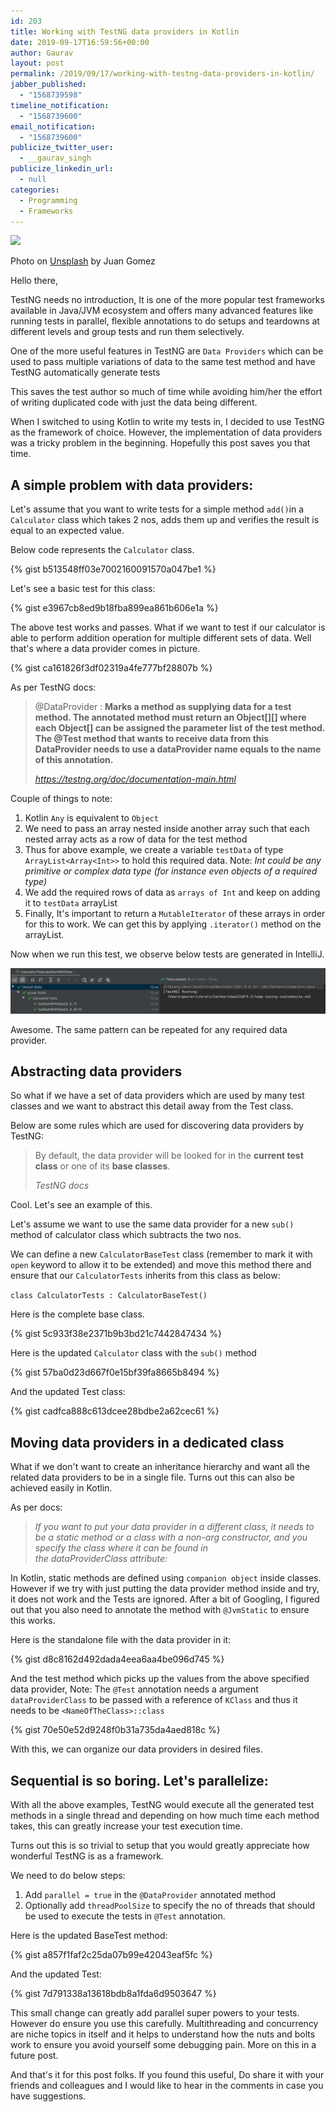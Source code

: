 ```yaml
---
id: 203
title: Working with TestNG data providers in Kotlin
date: 2019-09-17T16:59:56+00:00
author: Gaurav
layout: post
permalink: /2019/09/17/working-with-testng-data-providers-in-kotlin/
jabber_published:
  - "1568739598"
timeline_notification:
  - "1568739600"
email_notification:
  - "1568739600"
publicize_twitter_user:
  - __gaurav_singh
publicize_linkedin_url:
  - null
categories:
  - Programming
  - Frameworks
---
```


![](/assets/images/wp-content/uploads/2019/09/juan-gomez-kt-wa0gdfq8-unsplash.jpg)

Photo on [Unsplash](https://unsplash.com/search/photos/keyboard?utm_source=unsplash&utm_medium=referral&utm_content=creditCopyText) by Juan Gomez

Hello there,

TestNG needs no introduction, It is one of the more popular test frameworks available in Java/JVM
ecosystem and offers many advanced features like running tests in parallel, flexible annotations to
do setups and teardowns at different levels and group tests and run them selectively.

One of the more useful features in TestNG are `Data Providers` which can be used to pass multiple
variations of data to the same test method and have TestNG automatically generate tests

This saves the test author so much of time while avoiding him/her the effort of writing duplicated
code with just the data being different.

When I switched to using Kotlin to write my tests in, I decided to use TestNG as the framework of
choice. However, the implementation of data providers was a tricky problem in the beginning.
Hopefully this post saves you that time.

## A simple problem with data providers:

Let's assume that you want to write tests for a simple method `add()`in a `Calculator` class which
takes 2 nos, adds them up and verifies the result is equal to an expected value.

Below code represents the `Calculator` class.

{% gist b513548ff03e7002160091570a047be1 %}

Let's see a basic test for this class:

{% gist e3967cb8ed9b18fba899ea861b606e1a %}

The above test works and passes. What if we want to test if our calculator is able to perform
addition operation for multiple different sets of data. Well that's where a data provider comes in
picture.

{% gist ca161826f3df02319a4fe777bf28807b %}

As per TestNG docs:

<blockquote class="wp-block-quote">
  <p>
    @DataProvider : <strong>Marks a method as supplying data for a test method. The annotated method must return an Object[][] where each Object[] can be assigned the parameter list of the test method. The @Test method that wants to receive data from this DataProvider needs to use a dataProvider name equals to the name of this annotation.</strong>
  </p>
  
  <cite><a href="https://testng.org/doc/documentation-main.html">https://testng.org/doc/documentation-main.html</a></cite>
</blockquote>

Couple of things to note:

1. Kotlin `Any` is equivalent to `Object`
2. We need to pass an array nested inside another array such that each nested array acts as a row of
   data for the test method
3. Thus for above example, we create a variable `testData` of type `ArrayList<Array<Int>>` to hold
   this required data. Note: _Int could be any primitive or complex data type (for instance even
   objects of a required type)_
4. We add the required rows of data as `arrays of Int` and keep on adding it to `testData` arrayList
5. Finally, It's important to return a `MutableIterator` of these arrays in order for this to work.
   We can get this by applying `.iterator()` method on the arrayList.

Now when we run this test, we observe below tests are generated in
IntelliJ.

![Test runner](/assets/images/wp-content/uploads/2019/09/image.png)

Awesome. The same pattern can be repeated for any required data provider.

## Abstracting data providers

So what if we have a set of data providers which are used by many test classes and we want to
abstract this detail away from the Test class.

Below are some rules which are used for discovering data providers by TestNG:

<blockquote class="wp-block-quote">
  <p>
    By default, the data provider will be looked for in the <strong>current test class</strong> or one of its <strong>base classes</strong>.
  </p>
  
  <cite>TestNG docs</cite>
</blockquote>

Cool. Let's see an example of this.

Let's assume we want to use the same data provider for a new `sub()` method of calculator class
which subtracts the two nos.

We can define a new `CalculatorBaseTest` class (remember to mark it with `open` keyword to allow it
to be extended) and move this method there and ensure that our `CalculatorTests` inherits from this
class as below:

`class CalculatorTests : CalculatorBaseTest()`

Here is the complete base class.

{% gist 5c933f38e2371b9b3bd21c7442847434 %}

Here is the updated `Calculator` class with the `sub()` method

{% gist 57ba0d23d667f0e15bf39fa8665b8494 %}

And the updated Test class:

{% gist cadfca888c613dcee28bdbe2a62cec61 %}

## Moving data providers in a dedicated class

What if we don't want to create an inheritance hierarchy and want all the related data providers to
be in a single file. Turns out this can also be achieved easily in Kotlin.

As per docs:

<blockquote class="wp-block-quote">
  <p>
    <em>If you want to put your data provider in a different class, it needs to be a static method or a class with a non-arg constructor, and you specify the class where it can be found in the&nbsp;dataProviderClass&nbsp;attribute:</em>
  </p>
</blockquote>

In Kotlin, static methods are defined using `companion object` inside classes. However if we try
with just putting the data provider method inside and try, it does not work and the Tests are
ignored. After a bit of Googling, I figured out that you also need to annotate the method with
`@JvmStatic` to ensure this works.

Here is the standalone file with the data provider in it:

{% gist d8c8162d492dada4eea6aa4be096d745 %}

And the test method which picks up the values from the above specified data provider, Note: The
`@Test` annotation needs a argument `dataProviderClass` to be passed with a reference of `KClass`
and thus it needs to be `<NameOfTheClass>::class`

{% gist 70e50e52d9248f0b31a735da4aed818c %}

With this, we can organize our data providers in desired files.

## Sequential is so boring. Let's parallelize:

With all the above examples, TestNG would execute all the generated test methods in a single thread
and depending on how much time each method takes, this can greatly increase your test execution
time.

Turns out this is so trivial to setup that you would greatly appreciate how wonderful TestNG is as a
framework.

We need to do below steps:

1. Add `parallel = true` in the `@DataProvider` annotated method
2. Optionally add `threadPoolSize` to specify the no of threads that should be used to execute the
   tests in `@Test` annotation.

Here is the updated BaseTest method:

{% gist a857f1faf2c25da07b99e42043eaf5fc %}

And the updated Test:

{% gist 7d791338a13618bdb8a1fda6d9503647 %}

This small change can greatly add parallel super powers to your tests. However do ensure you use
this carefully. Multithreading and concurrency are niche topics in itself and it helps to understand
how the nuts and bolts work to ensure you avoid yourself some debugging pain. More on this in a
future post.

And that's it for this post folks. If you found this useful, Do share it with your friends and
colleagues and I would like to hear in the comments in case you have suggestions.

